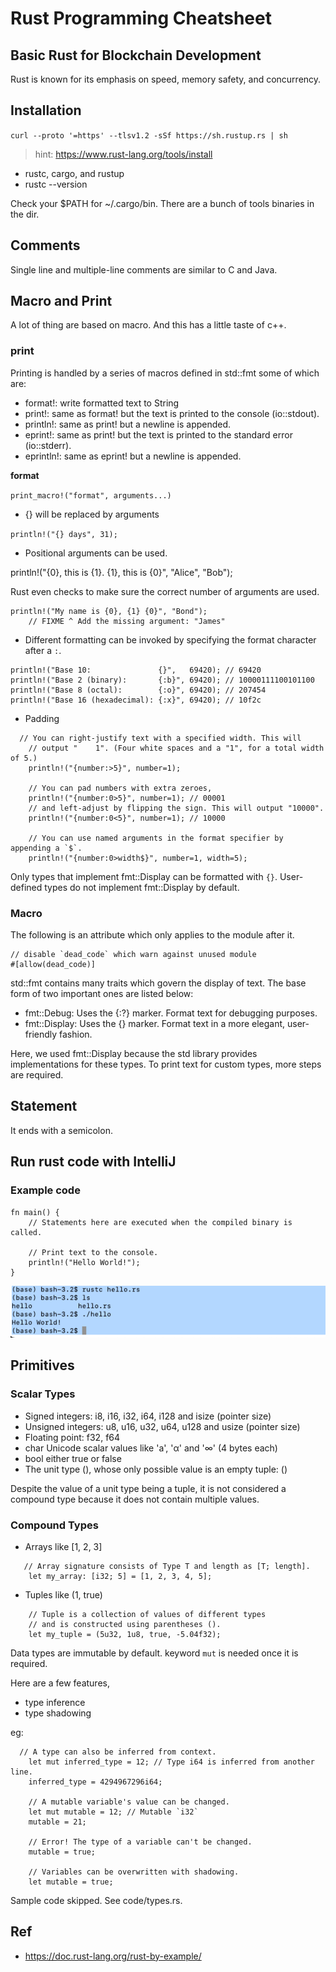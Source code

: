 # Rust Programming Cheatsheet

## Basic Rust for Blockchain Development

Rust is known for its emphasis on speed, memory safety, and concurrency.

## Installation

`curl --proto '=https' --tlsv1.2 -sSf https://sh.rustup.rs | sh`

>hint: https://www.rust-lang.org/tools/install

* rustc, cargo, and rustup
* rustc --version

Check your $PATH for ~/.cargo/bin. There are a bunch of tools binaries in the dir.

## Comments

Single line and multiple-line comments are similar to C and Java.

## Macro and Print

A lot of thing are based on macro. And this has a little taste of c++.

### print

Printing is handled by a series of macros defined in std::fmt some of which are:

* format!: write formatted text to String
* print!: same as format! but the text is printed to the console (io::stdout).
* println!: same as print! but a newline is appended.
* eprint!: same as print! but the text is printed to the standard error (io::stderr).
* eprintln!: same as eprint! but a newline is appended.

**format**

`print_macro!("format", arguments...)`

* {} will be replaced by arguments

`println!("{} days", 31);`

* Positional arguments can be used.

println!("{0}, this is {1}. {1}, this is {0}", "Alice", "Bob");

Rust even checks to make sure the correct number of arguments are used.

```
println!("My name is {0}, {1} {0}", "Bond");
    // FIXME ^ Add the missing argument: "James"
```

* Different formatting can be invoked by specifying the format character after a `:`.
  
```buildoutcfg
println!("Base 10:               {}",   69420); // 69420
println!("Base 2 (binary):       {:b}", 69420); // 10000111100101100
println!("Base 8 (octal):        {:o}", 69420); // 207454
println!("Base 16 (hexadecimal): {:x}", 69420); // 10f2c
```

* Padding
```
  // You can right-justify text with a specified width. This will
    // output "    1". (Four white spaces and a "1", for a total width of 5.)
    println!("{number:>5}", number=1);

    // You can pad numbers with extra zeroes,
    println!("{number:0>5}", number=1); // 00001
    // and left-adjust by flipping the sign. This will output "10000".
    println!("{number:0<5}", number=1); // 10000

    // You can use named arguments in the format specifier by appending a `$`.
    println!("{number:0>width$}", number=1, width=5);
```

Only types that implement fmt::Display can be formatted with `{}`. 
User-defined types do not implement fmt::Display by default.

### Macro

The following is an attribute which only applies to the module after it.

```
// disable `dead_code` which warn against unused module
#[allow(dead_code)] 
```

std::fmt contains many traits which govern the display of text. The base form of two important ones are listed below:

* fmt::Debug: Uses the {:?} marker. Format text for debugging purposes.
* fmt::Display: Uses the {} marker. Format text in a more elegant, user-friendly fashion.

Here, we used fmt::Display because the std library provides implementations for these types. To print text for custom types, more steps are required.

## Statement

It ends with a semicolon.

## Run rust code with IntelliJ

### Example code

```
fn main() {
    // Statements here are executed when the compiled binary is called.

    // Print text to the console.
    println!("Hello World!");
}
```

![img.png](img.png)

## Primitives

### Scalar Types

* Signed integers: i8, i16, i32, i64, i128 and isize (pointer size)
* Unsigned integers: u8, u16, u32, u64, u128 and usize (pointer size)
* Floating point: f32, f64
* char Unicode scalar values like 'a', 'α' and '∞' (4 bytes each)
* bool either true or false
* The unit type (), whose only possible value is an empty tuple: ()

Despite the value of a unit type being a tuple, it is not considered a compound type because it does not contain multiple values.

### Compound Types

* Arrays like [1, 2, 3]
  
```
   // Array signature consists of Type T and length as [T; length].
    let my_array: [i32; 5] = [1, 2, 3, 4, 5];
```

* Tuples like (1, true)

```
    // Tuple is a collection of values of different types 
    // and is constructed using parentheses ().
    let my_tuple = (5u32, 1u8, true, -5.04f32);
```

Data types are immutable by default. keyword `mut` is needed once it is required.

Here are a few features,

* type inference
* type shadowing

eg:

```buildoutcfg
  // A type can also be inferred from context.
    let mut inferred_type = 12; // Type i64 is inferred from another line.
    inferred_type = 4294967296i64;

    // A mutable variable's value can be changed.
    let mut mutable = 12; // Mutable `i32`
    mutable = 21;

    // Error! The type of a variable can't be changed.
    mutable = true;

    // Variables can be overwritten with shadowing.
    let mutable = true;
```

Sample code skipped. See code/types.rs.

## Ref

- https://doc.rust-lang.org/rust-by-example/
